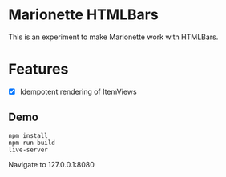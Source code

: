 # Marionette HTMLBars

This is an experiment to make Marionette work with HTMLBars.


# Features
 - [x] Idempotent rendering of ItemViews

## Demo
    npm install
    npm run build
    live-server

Navigate to 127.0.0.1:8080 